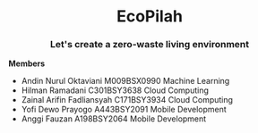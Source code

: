 
<h1 align="center">EcoPilah</h1>
<h3 align="center">Let's create a zero-waste living environment</h3>

**Members**<br>
* Andin Nurul Oktaviani	M009BSX0990	Machine Learning	
* Hilman Ramadani	C301BSY3638	Cloud Computing	
* Zainal Arifin Fadliansyah	C171BSY3934	Cloud Computing	
* Yofi Dewo Prayogo	A443BSY2091	Mobile Development	
* Anggi Fauzan	A198BSY2064	Mobile Development	
